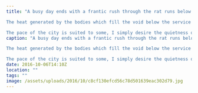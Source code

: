 ```yaml
---
title: "A busy day ends with a frantic rush through the rat runs below the big smoke. Satisfying moments of cool air pass through the maze of intermingled tunnels. The body craves those moments as your crammed amongst the multitude who are passing through the same place.

The heat generated by the bodies which fill the void below the service intensifies as you feel droplets of warm sweat run down you back.

The pace of the city is suited to some, I simply desire the quietness of home, the warmth of a fire and being close to the ones that I love, to replace the void of the day."
caption: "A busy day ends with a frantic rush through the rat runs below the big smoke. Satisfying moments of cool air pass through the maze of intermingled tunnels. The body craves those moments as your crammed amongst the multitude who are passing through the same place.

The heat generated by the bodies which fill the void below the service intensifies as you feel droplets of warm sweat run down you back.

The pace of the city is suited to some, I simply desire the quietness of home, the warmth of a fire and being close to the ones that I love, to replace the void of the day."
date: 2016-10-06T14:10Z
location: ""
tags: ""
image: /assets/uploads/2016/10/c8cf130efcd56c78d501639eac302d79.jpg
---
```

